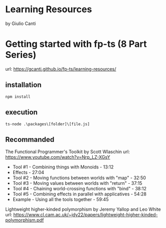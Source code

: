# Learning Resources

by Giulio Canti

# Getting started with fp-ts (8 Part Series)

url: https://gcanti.github.io/fp-ts/learning-resources/

## installation

`npm install`

## execution

`ts-node .\packages\[folder]\[file.js]`

## Recommanded
The Functional Programmer's Toolkit by Scott Wlaschin
url: https://www.youtube.com/watch?v=Nrp_LZ-XGsY 

- Tool #1 - Combining things with Monoids - 13:12
- Effects - 27:04
- Tool #2 - Moving functions between worlds with "map" - 32:50
- Tool #3 - Moving values between worlds with "return" - 37:15
- Tool #4 - Chaining world-crossing functions with "bind" - 38:12
- Tool #5 - Combining effects in parallel with applicatives - 54:28
- Example - Using all the tools together - 59:45

Lightweight higher-kinded polymorphism by Jeremy Yallop and Leo White
url: https://www.cl.cam.ac.uk/~jdy22/papers/lightweight-higher-kinded-polymorphism.pdf